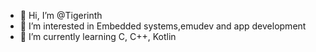 - 👋 Hi, I’m @Tigerinth
- 👀 I’m interested in Embedded systems,emudev and app development
- 🌱 I’m currently learning C, C++, Kotlin

<!---
Tigerinth/Tigerinth is a ✨ special ✨ repository because its `README.md` (this file) appears on your GitHub profile.
You can click the Preview link to take a look at your changes.
--->
